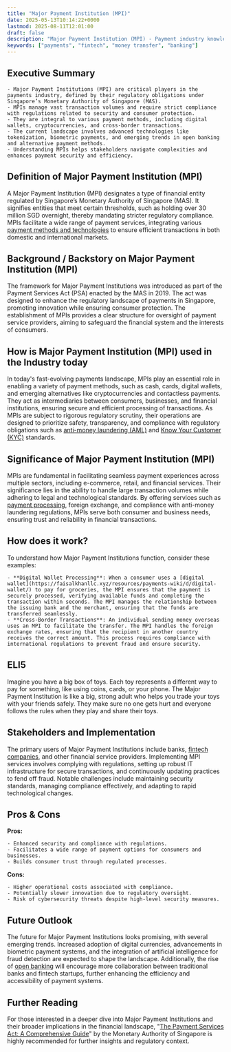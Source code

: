 ```yaml
---
title: "Major Payment Institution (MPI)"
date: 2025-05-13T10:14:22+0000
lastmod: 2025-08-11T12:01:00
draft: false
description: "Major Payment Institution (MPI) - Payment industry knowledge and insights"
keywords: ["payments", "fintech", "money transfer", "banking"]
---
```


## Executive Summary

 	- Major Payment Institutions (MPI) are critical players in the payments industry, defined by their regulatory obligations under Singapore’s Monetary Authority of Singapore (MAS).
 	- MPIs manage vast transaction volumes and require strict compliance with regulations related to security and consumer protection.
 	- They are integral to various payment methods, including digital wallets, cryptocurrencies, and cross-border transactions.
 	- The current landscape involves advanced technologies like tokenization, biometric payments, and emerging trends in open banking and alternative payment methods.
 	- Understanding MPIs helps stakeholders navigate complexities and enhances payment security and efficiency.

## Definition of Major Payment Institution (MPI)
A Major Payment Institution (MPI) designates a type of financial entity regulated by Singapore’s Monetary Authority of Singapore (MAS). It signifies entities that meet certain thresholds, such as holding over 30 million SGD overnight, thereby mandating stricter regulatory compliance. MPIs facilitate a wide range of payment services, integrating various [payment methods and technologies](https://faisalkhanllc.xyz/resources/payments-wiki/a/alternative-payment-methods-apms/) to ensure efficient transactions in both domestic and international markets.
## Background / Backstory on Major Payment Institution (MPI)
The framework for Major Payment Institutions was introduced as part of the Payment Services Act (PSA) enacted by the MAS in 2019. The act was designed to enhance the regulatory landscape of payments in Singapore, promoting innovation while ensuring consumer protection. The establishment of MPIs provides a clear structure for oversight of payment service providers, aiming to safeguard the financial system and the interests of consumers.
## How is Major Payment Institution (MPI) used in the Industry today
In today's fast-evolving payments landscape, MPIs play an essential role in enabling a variety of payment methods, such as cash, cards, digital wallets, and emerging alternatives like cryptocurrencies and contactless payments. They act as intermediaries between consumers, businesses, and financial institutions, ensuring secure and efficient processing of transactions. As MPIs are subject to rigorous regulatory scrutiny, their operations are designed to prioritize safety, transparency, and compliance with regulatory obligations such as [anti-money laundering (AML)](https://faisalkhanllc.xyz/resources/payments-wiki/a/anti-money-laundering-aml/) and [Know Your Customer (KYC)](https://faisalkhanllc.xyz/resources/payments-wiki/k/know-your-customer-kyc/) standards.
## Significance of Major Payment Institution (MPI)
MPIs are fundamental in facilitating seamless payment experiences across multiple sectors, including e-commerce, retail, and financial services. Their significance lies in the ability to handle large transaction volumes while adhering to legal and technological standards. By offering services such as [payment processing](https://faisalkhanllc.xyz/resources/payments-wiki/p/payment-processing/), foreign exchange, and compliance with anti-money laundering regulations, MPIs serve both consumer and business needs, ensuring trust and reliability in financial transactions.
## How does it work?
To understand how Major Payment Institutions function, consider these examples:

 	- **Digital Wallet Processing**: When a consumer uses a [digital wallet](https://faisalkhanllc.xyz/resources/payments-wiki/d/digital-wallet/) to pay for groceries, the MPI ensures that the payment is securely processed, verifying available funds and completing the transaction within seconds. The MPI manages the relationship between the issuing bank and the merchant, ensuring that the funds are transferred seamlessly.
 	- **Cross-Border Transactions**: An individual sending money overseas uses an MPI to facilitate the transfer. The MPI handles the foreign exchange rates, ensuring that the recipient in another country receives the correct amount. This process requires compliance with international regulations to prevent fraud and ensure security.

## ELI5
Imagine you have a big box of toys. Each toy represents a different way to pay for something, like using coins, cards, or your phone. The Major Payment Institution is like a big, strong adult who helps you trade your toys with your friends safely. They make sure no one gets hurt and everyone follows the rules when they play and share their toys.
## Stakeholders and Implementation
The primary users of Major Payment Institutions include banks, [fintech companies](https://faisalkhanllc.xyz/resources/payments-wiki/f/fintech/), and other financial service providers. Implementing MPI services involves complying with regulations, setting up robust IT infrastructure for secure transactions, and continuously updating practices to fend off fraud. Notable challenges include maintaining security standards, managing compliance effectively, and adapting to rapid technological changes.
## Pros & Cons
**Pros:**

 	- Enhanced security and compliance with regulations.
 	- Facilitates a wide range of payment options for consumers and businesses.
 	- Builds consumer trust through regulated processes.

**Cons:**

 	- Higher operational costs associated with compliance.
 	- Potentially slower innovation due to regulatory oversight.
 	- Risk of cybersecurity threats despite high-level security measures.

## Future Outlook
The future for Major Payment Institutions looks promising, with several emerging trends. Increased adoption of digital currencies, advancements in biometric payment systems, and the integration of artificial intelligence for fraud detection are expected to shape the landscape. Additionally, the rise of [open banking](https://faisalkhanllc.xyz/resources/payments-wiki/o/open-banking/) will encourage more collaboration between traditional banks and fintech startups, further enhancing the efficiency and accessibility of payment systems.
## Further Reading
For those interested in a deeper dive into Major Payment Institutions and their broader implications in the financial landscape, "[The Payment Services Act: A Comprehensive Guide](https://www.mas.gov.sg/regulation/acts/payment-services-act)" by the Monetary Authority of Singapore is highly recommended for further insights and regulatory context.